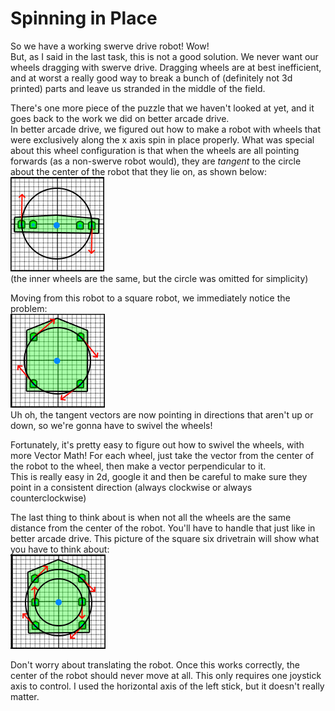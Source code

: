 Spinning in Place
=================

So we have a working swerve drive robot! Wow!  
But, as I said in the last task, this is not a good solution. We never want our wheels dragging with swerve drive.
Dragging wheels are at best inefficient, and at worst a really good way to break a bunch of (definitely not 3d printed)
parts and leave us stranded in the middle of the field.

There's one more piece of the puzzle that we haven't looked at yet, and it goes back to the work we did on better arcade drive.  
In better arcade drive, we figured out how to make a robot with wheels that were exclusively along the x axis spin in place properly.
What was special about this wheel configuration is that when the wheels are all pointing forwards (as a non-swerve robot would),
they are _tangent_ to the circle about the center of the robot that they lie on, as shown below:  
![double two wheeler with wheel tangents](../static/task/double-two-wheeler-tangnents.png)  
(the inner wheels are the same, but the circle was omitted for simplicity)

Moving from this robot to a square robot, we immediately notice the problem:  
![square robot with wheel tangents added](../static/task/square-tangents.png)  
Uh oh, the tangent vectors are now pointing in directions that aren't up or down, so we're gonna have to swivel the wheels!
  
Fortunately, it's pretty easy to figure out how to swivel the wheels, with more Vector Math!
For each wheel, just take the vector from the center of the robot to the wheel, then make a vector perpendicular to it.  
This is really easy in 2d, google it and then be careful to make sure they point in a consistent direction (always clockwise or always counterclockwise)

The last thing to think about is when not all the wheels are the same distance from the center of the robot.
You'll have to handle that just like in better arcade drive. This picture of the square six drivetrain will show what you have to think about:  
![square six robot with wheel tangents added](../static/task/square-six-tangents.png)

Don't worry about translating the robot. Once this works correctly, the center of the robot should never move at all.
This only requires one joystick axis to control. I used the horizontal axis of the left stick, but it doesn't really matter.
